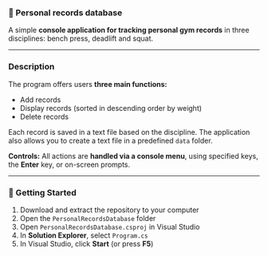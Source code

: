 ### 🦾 Personal records database

A simple **console application for tracking personal gym records** in three disciplines: bench press, deadlift and squat.

---

### Description

The program offers users **three main functions:**

- Add records  
- Display records (sorted in descending order by weight)  
- Delete records  

Each record is saved in a text file based on the discipline. The application also allows you to create a text file in a predefined `data` folder.

**Controls:** All actions are **handled via a console menu**, using specified keys, the **Enter** key, or on-screen prompts.

---

### 🚀 Getting Started

1. Download and extract the repository to your computer  
2. Open the `PersonalRecordsDatabase` folder  
3. Open `PersonalRecordsDatabase.csproj` in Visual Studio  
4. In **Solution Explorer**, select `Program.cs`  
5. In Visual Studio, click **Start** (or press **F5**)  
